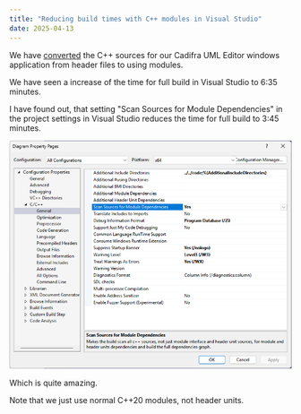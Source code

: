 ```yaml
---
title: "Reducing build times with C++ modules in Visual Studio"
date: 2025-04-13
---
```


We have [converted](https://cadifra.com/papers/converting-to-modules.pdf) the C++ sources for our Cadifra UML Editor windows application from header files to using modules.

We have seen a increase of the time for full build in Visual Studio to 6:35 minutes.

I have found out, that setting "Scan Sources for Module Dependencies" in the project settings in Visual Studio reduces the time for full build to 3:45 minutes.

![Scan Sources for Module Dependencies](/assets/scan-sources.png)

Which is quite amazing.

Note that we just use normal C++20 modules, not header units.
